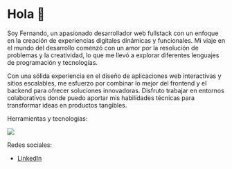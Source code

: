 # Hola 👋

Soy Fernando, un apasionado desarrollador web fullstack con un enfoque en la creación de experiencias digitales dinámicas y funcionales. Mi viaje en el mundo del desarrollo comenzó con un amor por la resolución de problemas y la creatividad, lo que me llevó a explorar diferentes lenguajes de programación y tecnologías.

Con una sólida experiencia en el diseño de aplicaciones web interactivas y sitios escalables, me esfuerzo por combinar lo mejor del frontend y el backend para ofrecer soluciones innovadoras. Disfruto trabajar en entornos colaborativos donde puedo aportar mis habilidades técnicas para transformar ideas en productos tangibles.

Herramientas y tecnologias:
<p align="start">
  <a href="https://skillicons.dev">
    <img src="https://skillicons.dev/icons?i=js,ts,html,css,git,java,nodejs,express,astro,react,nextjs,babel,vite,webpack,laravel,php,mysql,postgres,swift,tailwind,vscode" />
  </a>
</p>

Redes sociales:
- <a href="https://www.linkedin.com/in/fernando-dorantes/">LinkedIn</a> 


<!--
**fernandocstdev/fernandocstdev** is a ✨ _special_ ✨ repository because its `README.md` (this file) appears on your GitHub profile.

Here are some ideas to get you started:

- 🔭 I’m currently working on ...
- 🌱 I’m currently learning ...
- 👯 I’m looking to collaborate on ...
- 🤔 I’m looking for help with ...
- 💬 Ask me about ...
- 📫 How to reach me: ...
- 😄 Pronouns: ...
- ⚡ Fun fact: ...
-->
